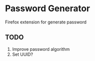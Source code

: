 # Password Generator

Firefox extension for generate password

## TODO

1. Improve password algorithm
2. Set UUID?
